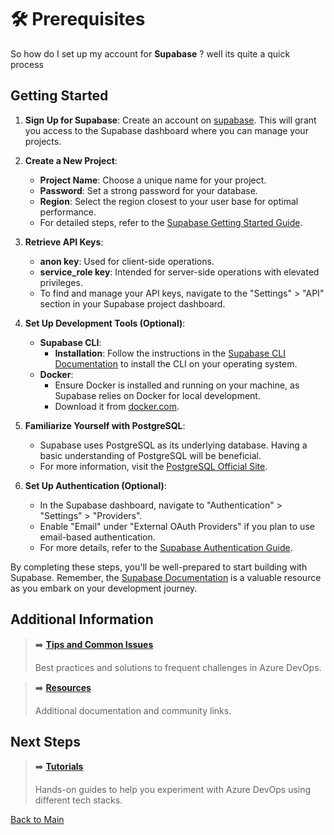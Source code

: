 # 🛠️ Prerequisites

So how do I set up my account for **Supabase** ? well its quite a quick process

## **Getting Started**

1. **Sign Up for Supabase**: Create an account on [supabase](https://supabase.com/). This will grant you access to the Supabase dashboard where you can manage your projects.

2. **Create a New Project**:
   - **Project Name**: Choose a unique name for your project.
   - **Password**: Set a strong password for your database.
   - **Region**: Select the region closest to your user base for optimal performance.
   - For detailed steps, refer to the [Supabase Getting Started Guide](https://supabase.com/docs/guides/getting-started).

3. **Retrieve API Keys**:
   - **anon key**: Used for client-side operations.
   - **service_role key**: Intended for server-side operations with elevated privileges.
   - To find and manage your API keys, navigate to the "Settings" > "API" section in your Supabase project dashboard.

4. **Set Up Development Tools (Optional)**:
   - **Supabase CLI**:
     - **Installation**: Follow the instructions in the [Supabase CLI Documentation](https://supabase.com/docs/guides/local-development/cli/getting-started) to install the CLI on your operating system.
   - **Docker**:
     - Ensure Docker is installed and running on your machine, as Supabase relies on Docker for local development.
     - Download it from [docker.com](https://www.docker.com/products/docker-desktop).

5. **Familiarize Yourself with PostgreSQL**:
   - Supabase uses PostgreSQL as its underlying database. Having a basic understanding of PostgreSQL will be beneficial.
   - For more information, visit the [PostgreSQL Official Site](https://www.postgresql.org/).

6. **Set Up Authentication (Optional)**:
   - In the Supabase dashboard, navigate to "Authentication" > "Settings" > "Providers".
   - Enable "Email" under "External OAuth Providers" if you plan to use email-based authentication.
   - For more details, refer to the [Supabase Authentication Guide](https://supabase.com/docs/guides/auth).

By completing these steps, you'll be well-prepared to start building with Supabase. Remember, the [Supabase Documentation](https://supabase.com/docs) is a valuable resource as you embark on your development journey.

## Additional Information

> ➡️ **[Tips and Common Issues](../docs/tips-and-common-issues.md)**
>
> Best practices and solutions to frequent challenges in Azure DevOps.

> ➡️ **[Resources](../docs/resources.md)**
>
> Additional documentation and community links.

## Next Steps

> ➡️ **[Tutorials](../tutorials/tutorials-overview.md)**
>
> Hands-on guides to help you experiment with Azure DevOps using different tech stacks.



[Back to Main](../README.md#table-of-contents)

